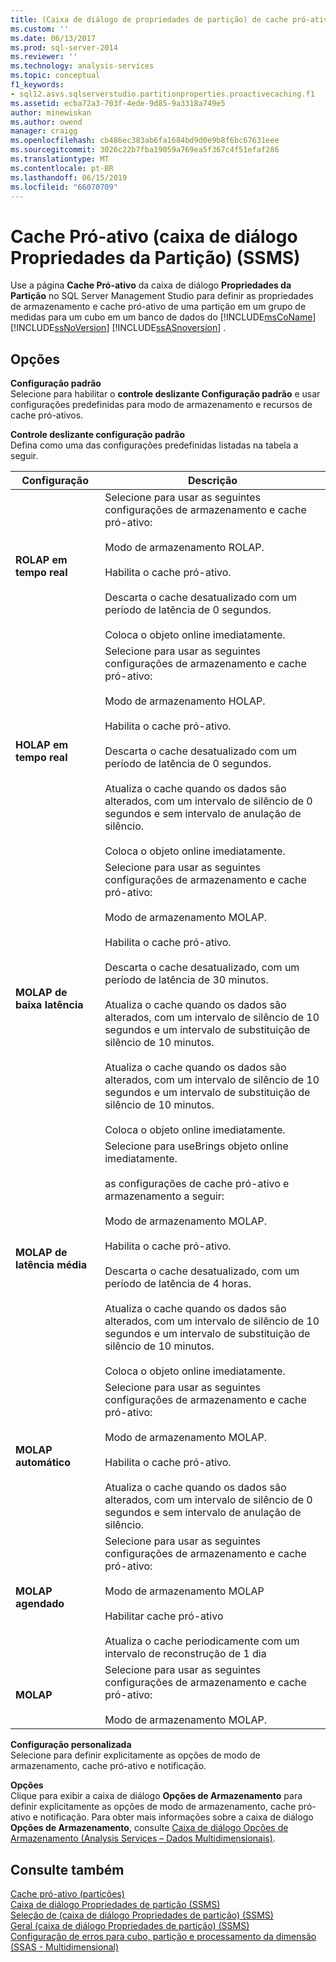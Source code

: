 ```yaml
---
title: (Caixa de diálogo de propriedades de partição) de cache pró-ativo (SSMS) | Microsoft Docs
ms.custom: ''
ms.date: 06/13/2017
ms.prod: sql-server-2014
ms.reviewer: ''
ms.technology: analysis-services
ms.topic: conceptual
f1_keywords:
- sql12.asvs.sqlserverstudio.partitionproperties.proactivecaching.f1
ms.assetid: ecba72a3-703f-4ede-9d85-9a3318a749e5
author: minewiskan
ms.author: owend
manager: craigg
ms.openlocfilehash: cb486ec383ab6fa1684bd9d0e9b8f6bc67631eee
ms.sourcegitcommit: 3026c22b7fba19059a769ea5f367c4f51efaf286
ms.translationtype: MT
ms.contentlocale: pt-BR
ms.lasthandoff: 06/15/2019
ms.locfileid: "66070709"
---
```

# <a name="proactive-caching-partition-properties-dialog-box-ssms"></a>Cache Pró-ativo (caixa de diálogo Propriedades da Partição) (SSMS)
  Use a página **Cache Pró-ativo** da caixa de diálogo **Propriedades da Partição** no SQL Server Management Studio para definir as propriedades de armazenamento e cache pró-ativo de uma partição em um grupo de medidas para um cubo em um banco de dados do [!INCLUDE[msCoName](../includes/msconame-md.md)] [!INCLUDE[ssNoVersion](../includes/ssnoversion-md.md)] [!INCLUDE[ssASnoversion](../includes/ssasnoversion-md.md)] .  
  
## <a name="options"></a>Opções  
 **Configuração padrão**  
 Selecione para habilitar o **controle deslizante Configuração padrão** e usar configurações predefinidas para modo de armazenamento e recursos de cache pró-ativos.  
  
 **Controle deslizante configuração padrão**  
 Defina como uma das configurações predefinidas listadas na tabela a seguir.  
  
|Configuração|Descrição|  
|-------------|-----------------|  
|**ROLAP em tempo real**|Selecione para usar as seguintes configurações de armazenamento e cache pró-ativo:<br /><br /> Modo de armazenamento ROLAP.<br /><br /> Habilita o cache pró-ativo.<br /><br /> Descarta o cache desatualizado com um período de latência de 0 segundos.<br /><br /> Coloca o objeto online imediatamente.|  
|**HOLAP em tempo real**|Selecione para usar as seguintes configurações de armazenamento e cache pró-ativo:<br /><br /> Modo de armazenamento HOLAP.<br /><br /> Habilita o cache pró-ativo.<br /><br /> Descarta o cache desatualizado com um período de latência de 0 segundos.<br /><br /> Atualiza o cache quando os dados são alterados, com um intervalo de silêncio de 0 segundos e sem intervalo de anulação de silêncio.<br /><br /> Coloca o objeto online imediatamente.|  
|**MOLAP de baixa latência**|Selecione para usar as seguintes configurações de armazenamento e cache pró-ativo:<br /><br /> Modo de armazenamento MOLAP.<br /><br /> Habilita o cache pró-ativo.<br /><br /> Descarta o cache desatualizado, com um período de latência de 30 minutos.<br /><br /> Atualiza o cache quando os dados são alterados, com um intervalo de silêncio de 10 segundos e um intervalo de substituição de silêncio de 10 minutos.<br /><br /> Atualiza o cache quando os dados são alterados, com um intervalo de silêncio de 10 segundos e um intervalo de substituição de silêncio de 10 minutos.<br /><br /> Coloca o objeto online imediatamente.|  
|**MOLAP de latência média**|Selecione para useBrings objeto online imediatamente.<br /><br /> as configurações de cache pró-ativo e armazenamento a seguir:<br /><br /> Modo de armazenamento MOLAP.<br /><br /> Habilita o cache pró-ativo.<br /><br /> Descarta o cache desatualizado, com um período de latência de 4 horas.<br /><br /> Atualiza o cache quando os dados são alterados, com um intervalo de silêncio de 10 segundos e um intervalo de substituição de silêncio de 10 minutos.<br /><br /> Coloca o objeto online imediatamente.|  
|**MOLAP automático**|Selecione para usar as seguintes configurações de armazenamento e cache pró-ativo:<br /><br /> Modo de armazenamento MOLAP.<br /><br /> Habilita o cache pró-ativo.<br /><br /> Atualiza o cache quando os dados são alterados, com um intervalo de silêncio de 0 segundos e sem intervalo de anulação de silêncio.|  
|**MOLAP agendado**|Selecione para usar as seguintes configurações de armazenamento e cache pró-ativo:<br /><br /> Modo de armazenamento MOLAP<br /><br /> Habilitar cache pró-ativo<br /><br /> Atualiza o cache periodicamente com um intervalo de reconstrução de 1 dia|  
|**MOLAP**|Selecione para usar as seguintes configurações de armazenamento e cache pró-ativo:<br /><br /> Modo de armazenamento MOLAP.|  
  
 **Configuração personalizada**  
 Selecione para definir explicitamente as opções de modo de armazenamento, cache pró-ativo e notificação.  
  
 **Opções**  
 Clique para exibir a caixa de diálogo **Opções de Armazenamento** para definir explicitamente as opções de modo de armazenamento, cache pró-ativo e notificação. Para obter mais informações sobre a caixa de diálogo **Opções de Armazenamento**, consulte [Caixa de diálogo Opções de Armazenamento &#40;Analysis Services – Dados Multidimensionais&#41;](storage-options-dialog-box-analysis-services-multidimensional-data.md).  
  
## <a name="see-also"></a>Consulte também  
 [Cache pró-ativo &#40;partições&#41;](multidimensional-models-olap-logical-cube-objects/partitions-proactive-caching.md)   
 [Caixa de diálogo Propriedades de partição &#40;SSMS&#41;](partition-properties-dialog-box-ssms.md)   
 [Seleção de &#40;caixa de diálogo Propriedades de partição&#41; &#40;SSMS&#41;](selection-partition-properties-dialog-box-ssms.md)   
 [Geral &#40;caixa de diálogo Propriedades de partição&#41; &#40;SSMS&#41;](general-partition-properties-dialog-box-ssms.md)   
 [Configuração de erros para cubo, partição e processamento da dimensão &#40;SSAS - Multidimensional&#41;](multidimensional-models/error-configuration-for-cube-partition-and-dimension-processing.md)  
  
  

